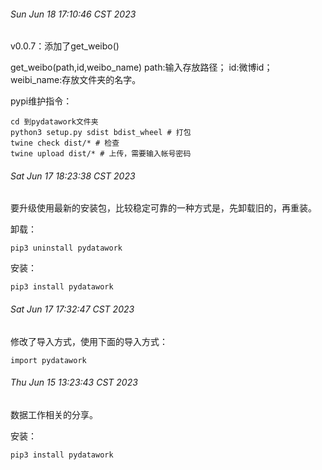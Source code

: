 


###### Sun Jun 18 17:10:46 CST 2023
v0.0.7：添加了get_weibo()

get_weibo(path,id,weibo_name)
path:输入存放路径；
id:微博id；
weibi_name:存放文件夹的名字。


pypi维护指令：

```shell
cd 到pydatawork文件夹
python3 setup.py sdist bdist_wheel # 打包
twine check dist/* # 检查
twine upload dist/* # 上传，需要输入帐号密码

```


###### Sat Jun 17 18:23:38 CST 2023
要升级使用最新的安装包，比较稳定可靠的一种方式是，先卸载旧的，再重装。

卸载：
```shell
pip3 uninstall pydatawork
```

安装：
```shell
pip3 install pydatawork
```

###### Sat Jun 17 17:32:47 CST 2023
修改了导入方式，使用下面的导入方式：
```shell
import pydatawork
```

###### Thu Jun 15 13:23:43 CST 2023
数据工作相关的分享。

安装：
```shell
pip3 install pydatawork
```


